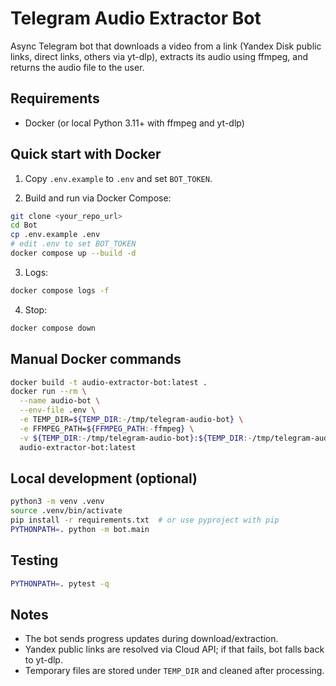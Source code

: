 # Telegram Audio Extractor Bot

Async Telegram bot that downloads a video from a link (Yandex Disk public links, direct links, others via yt-dlp), extracts its audio using ffmpeg, and returns the audio file to the user.

## Requirements
- Docker (or local Python 3.11+ with ffmpeg and yt-dlp)

## Quick start with Docker

1. Copy `.env.example` to `.env` and set `BOT_TOKEN`.

2. Build and run via Docker Compose:
```bash
git clone <your_repo_url>
cd Bot
cp .env.example .env
# edit .env to set BOT_TOKEN
docker compose up --build -d
```

3. Logs:
```bash
docker compose logs -f
```

4. Stop:
```bash
docker compose down
```

## Manual Docker commands
```bash
docker build -t audio-extractor-bot:latest .
docker run --rm \
  --name audio-bot \
  --env-file .env \
  -e TEMP_DIR=${TEMP_DIR:-/tmp/telegram-audio-bot} \
  -e FFMPEG_PATH=${FFMPEG_PATH:-ffmpeg} \
  -v ${TEMP_DIR:-/tmp/telegram-audio-bot}:${TEMP_DIR:-/tmp/telegram-audio-bot} \
  audio-extractor-bot:latest
```

## Local development (optional)
```bash
python3 -m venv .venv
source .venv/bin/activate
pip install -r requirements.txt  # or use pyproject with pip
PYTHONPATH=. python -m bot.main
```

## Testing
```bash
PYTHONPATH=. pytest -q
```

## Notes
- The bot sends progress updates during download/extraction.
- Yandex public links are resolved via Cloud API; if that fails, bot falls back to yt-dlp.
- Temporary files are stored under `TEMP_DIR` and cleaned after processing.
